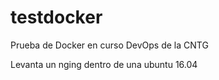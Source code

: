 # testdocker

Prueba de Docker en curso DevOps de la CNTG

Levanta un nging dentro de una ubuntu 16.04
